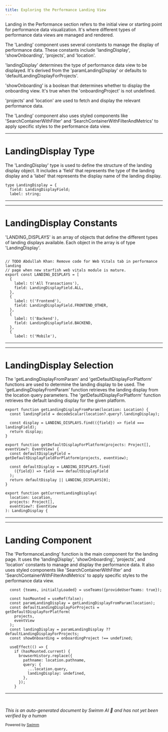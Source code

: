 ```yaml
---
title: Exploring the Performance Landing View
---
```

Landing in the Performance section refers to the initial view or starting point for performance data visualization. It's where different types of performance data views are managed and rendered.

The 'Landing' component uses several constants to manage the display of performance data. These constants include 'landingDisplay', 'showOnboarding', 'projects', and 'location'.

'landingDisplay' determines the type of performance data view to be displayed. It's derived from the 'paramLandingDisplay' or defaults to 'defaultLandingDisplayForProjects'.

'showOnboarding' is a boolean that determines whether to display the onboarding view. It's true when the 'onboardingProject' is not undefined.

'projects' and 'location' are used to fetch and display the relevant performance data.

The 'Landing' component also uses styled components like 'SearchContainerWithFilter' and 'SearchContainerWithFilterAndMetrics' to apply specific styles to the performance data view.

<SwmSnippet path="/static/app/views/performance/landing/utils.tsx" line="26">

---

# LandingDisplay Type

The 'LandingDisplay' type is used to define the structure of the landing display object. It includes a 'field' that represents the type of the landing display and a 'label' that represents the display name of the landing display.

```tsx
type LandingDisplay = {
  field: LandingDisplayField;
  label: string;
```

---

</SwmSnippet>

<SwmSnippet path="/static/app/views/performance/landing/utils.tsx" line="38">

---

# LandingDisplay Constants

'LANDING_DISPLAYS' is an array of objects that define the different types of landing displays available. Each object in the array is of type 'LandingDisplay'.

```tsx

// TODO Abdullah Khan: Remove code for Web Vitals tab in performance landing
// page when new starfish web vitals module is mature.
export const LANDING_DISPLAYS = [
  {
    label: t('All Transactions'),
    field: LandingDisplayField.ALL,
  },
  {
    label: t('Frontend'),
    field: LandingDisplayField.FRONTEND_OTHER,
  },
  {
    label: t('Backend'),
    field: LandingDisplayField.BACKEND,
  },
  {
    label: t('Mobile'),
```

---

</SwmSnippet>

<SwmSnippet path="/static/app/views/performance/landing/utils.tsx" line="79">

---

# LandingDisplay Selection

The 'getLandingDisplayFromParam' and 'getDefaultDisplayForPlatform' functions are used to determine the landing display to be used. The 'getLandingDisplayFromParam' function retrieves the landing display from the location query parameters. The 'getDefaultDisplayForPlatform' function retrieves the default landing display for the given platform.

```tsx
export function getLandingDisplayFromParam(location: Location) {
  const landingField = decodeScalar(location?.query?.landingDisplay);

  const display = LANDING_DISPLAYS.find(({field}) => field === landingField);
  return display;
}

export function getDefaultDisplayForPlatform(projects: Project[], eventView?: EventView) {
  const defaultDisplayField = getDefaultDisplayFieldForPlatform(projects, eventView);

  const defaultDisplay = LANDING_DISPLAYS.find(
    ({field}) => field === defaultDisplayField
  );
  return defaultDisplay || LANDING_DISPLAYS[0];
}

export function getCurrentLandingDisplay(
  location: Location,
  projects: Project[],
  eventView?: EventView
): LandingDisplay {
```

---

</SwmSnippet>

<SwmSnippet path="/static/app/views/performance/landing/index.tsx" line="88">

---

# Landing Component

The 'PerformanceLanding' function is the main component for the landing page. It uses the 'landingDisplay', 'showOnboarding', 'projects', and 'location' constants to manage and display the performance data. It also uses styled components like 'SearchContainerWithFilter' and 'SearchContainerWithFilterAndMetrics' to apply specific styles to the performance data view.

```tsx
  const {teams, initiallyLoaded} = useTeams({provideUserTeams: true});

  const hasMounted = useRef(false);
  const paramLandingDisplay = getLandingDisplayFromParam(location);
  const defaultLandingDisplayForProjects = getDefaultDisplayForPlatform(
    projects,
    eventView
  );
  const landingDisplay = paramLandingDisplay ?? defaultLandingDisplayForProjects;
  const showOnboarding = onboardingProject !== undefined;

  useEffect(() => {
    if (hasMounted.current) {
      browserHistory.replace({
        pathname: location.pathname,
        query: {
          ...location.query,
          landingDisplay: undefined,
        },
      });
    }
```

---

</SwmSnippet>

&nbsp;

*This is an auto-generated document by Swimm AI 🌊 and has not yet been verified by a human*

<SwmMeta version="3.0.0" repo-id="Z2l0aHViJTNBJTNBc2VudHJ5LWRlbW8lM0ElM0FTd2ltbS1EZW1v" repo-name="sentry-demo" doc-type="overview"><sup>Powered by [Swimm](/)</sup></SwmMeta>
